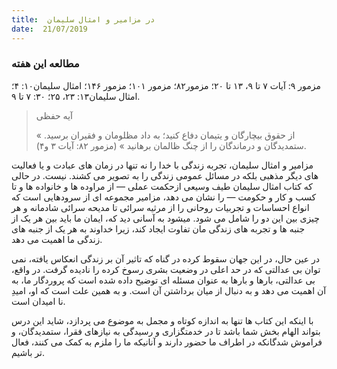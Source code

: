 ```yaml
---
title:  در مزامیر و امثال سلیمان
date:  21/07/2019
---
```


### مطالعه این هفته
مزمور ۹: آیات ۷ تا ۹، ۱۳ تا ۲۰؛ مزمور۸۲؛ مزمور ۱۰۱؛ مزمور ۱۴۶؛ امثال سلیمان۱۰: ۴؛ امثال سلیمان۱۳: ۲۳، ۲۵؛ ۳۰: ۷ تا ۹.

> <p>آیه حفظی</p>
> « از حقوق بيچارگان و يتيمان دفاع كنيد؛ به داد مظلومان و فقيران برسيد. ستمديدگان و درماندگان را از چنگ ظالمان برهانيد » (مزمور ۸۲: آیات ۳ و۴).

مزامیر و امثال سلیمان، تجربه زندگی با خدا را نه تنها در زمان های عبادت و یا فعالیت های دیگر مذهبی بلکه در مسائل عمومی زندگی را به تصویر می کشند. نیست. در حالی که کتاب امثال سلیمان طیف وسیعی ازحکمت عملی — از مراوده ها و خانواده ها و تا کسب و کار و حکومت — را نشان می دهد، مزامیر مجموعه ای از سرودهایی است که انواع احساسات و تجربیات روحانی را از مرثیه سرائی تا مدیحه سرائی شادمانه و هر چیزی بین این دو را شامل می شود. میشود به آسانی دید که، ایمان ما باید بین هر یک از جنبه ها و تجربه های زندگی مان تفاوت ایجاد کند، زیرا خداوند به هر یک از جنبه های زندگی ما اهمیت می دهد.

در عین حال، در این جهان سقوط کرده در گناه که تاثیر آن بر زندگی انعکاس یافته، نمی توان بی عدالتی که در حد اعلی در وضعیت بشری رسوخ کرده را نادیده گرفت. در واقع، بی عدالتی، بارها و بارها به عنوان مسئله ای توضیح داده شده است که پروردگار ما، به آن اهمیت می دهد و به دنبال از میان برداشتن آن است. و به همین علت است که او، امیدِ نا امیدان است.

با اینکه این کتاب ها تنها به اندازه کوتاه و مجمل به موضوع می پردازد، شاید این درس بتواند الهام بخش شما باشد تا در خدمتگزاری و رسیدگی به نیازهای فقرا، ستمدیدگان، و فراموش شدگانکه در اطراف ما حضور دارند و آنانیکه ما را ملزم به کمک می کنند، فعال تر باشیم.